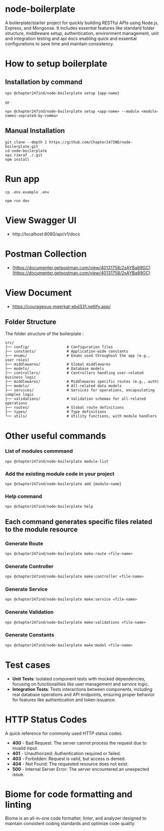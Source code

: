 # node-boilerplate

A boilerplate/starter project for quickly building RESTful APIs using Node.js, Express, and Mongoose. It includes essential features like standard folder structure, middleware setup, authentication, environment management, unit and integration testing and api docs enabling quick and essential configurations to save time and maintain consistency.

# How to setup boilerplate

## Installation by command
```
npx @chapter247ind/node-boilerplate setup {app-name}
```
or
```
npx @chapter247ind/node-boilerplate setup <app-name> --module <module-names-seprated-by-comma> 
```

## Manual Installation
```
git clone --depth 1 https://github.com/Chapter247IND/node-boilerplate.git
cd node-boilerplate
npx rimraf ./.git
npm install
```

# Run app
```
cp .env.example .env
```
```
npm run dev
```

# View Swagger UI
- http://localhost:8080/api/v1/docs


 # Postman Collection
 - [https://documenter.getpostman.com/view/40131758/2sAYBa89GC](https://documenter.getpostman.com/view/40131758/2sAYBa89GC)

 # View Document 
  - https://courageous-meerkat-ebd331.netlify.app/

## Folder Structure

The folder structure of the boilerplate :

```plaintext
src/
├── config/                 # Configuration files
├── constants/              # Application-wide constants
├── enums/                  # Enums used throughout the app (e.g., user roles)
├── middlewares/            # Global middlewares
├── models/                 # Database models
├── controllers/            # Controllers handling user-related business logic
├── middlewares/            # Middlewares specific routes (e.g., auth)
├── models/                 # All-related data models
├── services/               # Services for operations, encapsulating complex logic
├── validations/            # Validation schemas for all-related operations
├── routes/                 # Global route definitions
├── types/                  # Type definitions
└── utils/                  # Utility functions, with module handlers
```

# Other useful commands
### List of modules commmand 
```
npx @chapter247ind/node-boilerplate module-list
 ```
### Add the existing module code in your project 
```
npx @chapter247ind/node-boilerplate add {module-name} 
```
### Help command 
```
npx @chapter247ind/node-boilerplate help 
 ```

## Each command generates specific files related to the module resource
 
  ### Generate Route
 ```diff 
npx @chapter247ind/node-boilerplate make:route <file-name>
```
 ### Generate Controller
```diff 
npx @chapter247ind/node-boilerplate make:controller <file-name>
```
 ### Generate Service
```diff 
npx @chapter247ind/node-boilerplate make:service <file-name>
```
 ### Generate Validation
```diff 
npx @chapter247ind/node-boilerplate make:validations <file-name>
```
 ### Generate Constants
```diff 
npx @chapter247ind/node-boilerplate make:model <file-name>
```

# Test cases
* **Unit Tests**: Isolated component tests with mocked dependencies, focusing on functionalities like user management and service logic.
* **Integration Tests**: Tests interactions between components, including real database operations and API endpoints, ensuring proper behavior for features like authentication and token issuance.

# HTTP Status Codes
A quick reference for commonly used HTTP status codes.

* **400** - Bad Request: The server cannot process the request due to invalid input.
* **401** - Unauthorized: Authentication required or failed.
* **403** - Forbidden: Request is valid, but access is denied.
* **404** - Not Found: The requested resource does not exist.
* **500** - Internal Server Error: The server encountered an unexpected issue.

# Biome for code formatting and linting
Biome is an all-in-one code formatter, linter, and analyzer designed to maintain consistent coding standards and optimize code quality.
